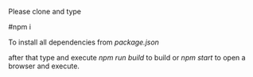 Please clone and type

#npm i

To install all dependencies from _package.json_

after that type and execute _npm run build_ to build or _npm start_ to open a browser and execute.